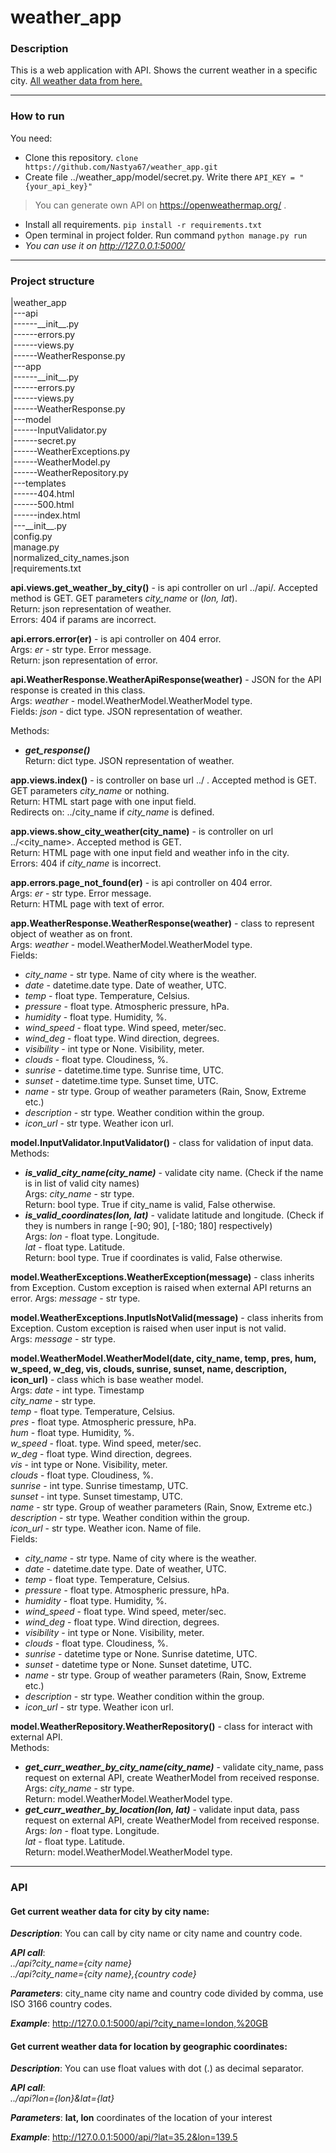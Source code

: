 # weather_app
 
### Description
This is a web application with API. Shows the current weather in a specific city.
[All weather data from here.](https://openweathermap.org/)
****
### How to run
You need:
* Clone this repository. `clone https://github.com/Nastya67/weather_app.git`
* Create file ../weather_app/model/secret.py. Write there `API_KEY = "{your_api_key}"`
 > You can generate own API on https://openweathermap.org/ .
* Install all requirements. `pip install -r requirements.txt`
* Open terminal in project folder. Run command `python manage.py run`
* *You can use it on http://127.0.0.1:5000/*
****
### Project structure
|weather_app\
|---api\
|------\_\_init\_\_.py\
|------errors.py\
|------views.py\
|------WeatherResponse.py\
|---app\
|------\_\_init\_\_.py\
|------errors.py\
|------views.py\
|------WeatherResponse.py\
|---model\
|------InputValidator.py\
|------secret.py\
|------WeatherExceptions.py\
|------WeatherModel.py\
|------WeatherRepository.py\
|---templates\
|------404.html\
|------500.html\
|------index.html\
|---\_\_init\_\_.py\
|config.py\
|manage.py\
|normalized_city_names.json\
|requirements.txt

__api.views.get_weather_by_city()__ - is api controller on url ../api/. 
Accepted method is GET. GET parameters *city_name* or (*lon, lat*).\
Return: json representation of weather.\
Errors: 404 if params are incorrect.

__api.errors.error(er)__ - is api controller on 404 error. \
Args: *er* - str type. Error message.\
Return: json representation of error.

__api.WeatherResponse.WeatherApiResponse(weather)__ - JSON for the API 
response is created in this class.\
Args: *weather* - model.WeatherModel.WeatherModel type.\
Fields: *json* - dict type. JSON representation of weather.

Methods: 
* __*get_response()*__ \
Return: dict type. JSON representation of weather.

__app.views.index()__ - is controller on base url ../ .
Accepted method is GET. GET parameters *city_name* or nothing.\
Return: HTML start page with one input field.\
Redirects on: ../city_name if *city_name* is defined.

__app.views.show_city_weather(city_name)__ - is controller on url ../<city_name>.
Accepted method is GET. \
Return: HTML page with one input field and weather info in the city.\
Errors: 404 if *city_name* is incorrect.

__app.errors.page_not_found(er)__ - is api controller on 404 error. \
Args: *er* - str type. Error message.\
Return: HTML page with text of error.

__app.WeatherResponse.WeatherResponse(weather)__ - class to represent
object of weather as on front. \
Args: *weather* - model.WeatherModel.WeatherModel type.\
Fields: 
* *city_name* - str type. Name of city where is the weather.
* *date* - datetime.date type. Date of weather, UTC.
* *temp* - float type. Temperature, Celsius.
* *pressure* - float type. Atmospheric pressure, hPa. 
* *humidity* - float type. Humidity, %.
* *wind_speed* - float type. Wind speed, meter/sec.
* *wind_deg* - float type. Wind direction, degrees.
* *visibility* - int type or None. Visibility, meter.
* *clouds* - float type. Cloudiness, %.
* *sunrise* - datetime.time type. Sunrise time, UTC.
* *sunset* - datetime.time type. Sunset time, UTC.
* *name* - str type. Group of weather parameters (Rain, Snow, Extreme etc.)
* *description* - str type. Weather condition within the group.
* *icon_url* - str type. Weather icon url.

__model.InputValidator.InputValidator()__ - class for validation of input data. \
Methods:
* *__is_valid_city_name(city_name)__* - validate city name. (Check if the 
name is in list of valid city names)\
Args: *city_name* - str type. \
Return: bool type. True if city_name is valid, False otherwise.
* *__is_valid_coordinates(lon, lat)__* - validate latitude and longitude. 
(Check if they is numbers in range [-90; 90], [-180; 180] respectively)\
Args: *lon* - float type. Longitude. \
*lat* - float type. Latitude.\
Return: bool type. True if coordinates is valid, False otherwise.

__model.WeatherExceptions.WeatherException(message)__ - class inherits from 
Exception. Custom exception is raised when external API returns an error.
Args: *message* - str type.

__model.WeatherExceptions.InputIsNotValid(message)__ - class inherits from 
Exception. Custom exception is raised when user input is not valid.\
Args: *message* - str type. 

__model.WeatherModel.WeatherModel(date, city_name, temp, pres, hum, 
w_speed, w_deg, vis, clouds, sunrise, sunset, name, description, 
icon_url)__ - class which is base weather model. \
Args: *date* - int type. Timestamp\
*city_name* - str type.\
*temp* - float type. Temperature, Celsius.\
*pres* - float type. Atmospheric pressure, hPa. \
*hum* - float type. Humidity, %.\
*w_speed* - float. type. Wind speed, meter/sec.\
*w_deg* - float type. Wind direction, degrees.\
*vis* - int type or None. Visibility, meter.\
*clouds* - float type. Cloudiness, %.\
*sunrise* - int type. Sunrise timestamp, UTC.\
*sunset* - int type. Sunset timestamp, UTC.\
*name* - str type. Group of weather parameters (Rain, Snow, Extreme etc.)\
*description* - str type. Weather condition within the group.\
*icon_url* - str type. Weather icon. Name of file.\
Fields: 
* *city_name* - str type. Name of city where is the weather.
* *date* - datetime.date type. Date of weather, UTC.
* *temp* - float type. Temperature, Celsius.
* *pressure* - float type. Atmospheric pressure, hPa. 
* *humidity* - float type. Humidity, %.
* *wind_speed* - float type. Wind speed, meter/sec.
* *wind_deg* - float type. Wind direction, degrees.
* *visibility* - int type or None. Visibility, meter.
* *clouds* - float type. Cloudiness, %.
* *sunrise* - datetime type or None. Sunrise datetime, UTC.
* *sunset* - datetime type or None. Sunset datetime, UTC.
* *name* - str type. Group of weather parameters (Rain, Snow, Extreme etc.)
* *description* - str type. Weather condition within the group.
* *icon_url* - str type. Weather icon url.

__model.WeatherRepository.WeatherRepository()__ - class for interact with 
external API.\
Methods:
* *__get_curr_weather_by_city_name(city_name)__* - validate city_name, 
pass request on external API, create WeatherModel from received response. \
Args: *city_name* - str type.\
Return: model.WeatherModel.WeatherModel type.
* *__get_curr_weather_by_location(lon, lat)__* - validate input data, 
pass request on external API, create WeatherModel from received response. \
Args: *lon* - float type. Longitude. \
*lat* - float type. Latitude.\
Return: model.WeatherModel.WeatherModel type.

***
### API
#### __Get current weather data for city by city name:__
*__Description__*:
You can call by city name or city name and country code. 

*__API call__*: \
*../api?city_name={city name}*\
*../api?city_name={city name},{country code}*

*__Parameters__*:
city_name city name and country code divided by comma, use ISO 3166 
country codes.

*__Example__*:
http://127.0.0.1:5000/api/?city_name=london,%20GB 
#### __Get current weather data for location by geographic coordinates:__
*__Description__*:
You can use float values with dot (.) as decimal separator.

*__API call__*: \
*../api?lon={lon}&lat={lat}*

*__Parameters__*:
__lat, lon__ coordinates of the location of your interest

*__Example__*:
http://127.0.0.1:5000/api/?lat=35.2&lon=139.5 



